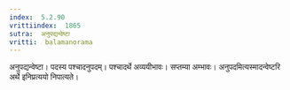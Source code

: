 ```yaml
---
index:  5.2.90
vrittiindex:  1865
sutra:  अनुपद्यन्वेष्टा
vritti:  balamanorama 
---
```


अनुपद्यन्वेष्टा। पदस्य पश्चादनुपदम्। पश्चादर्थे अव्ययीभावः। सप्तम्या अम्भावः। अनुपदमित्यस्मादन्वेष्टरि अर्थे इनिप्रत्ययो निपात्यते। 

